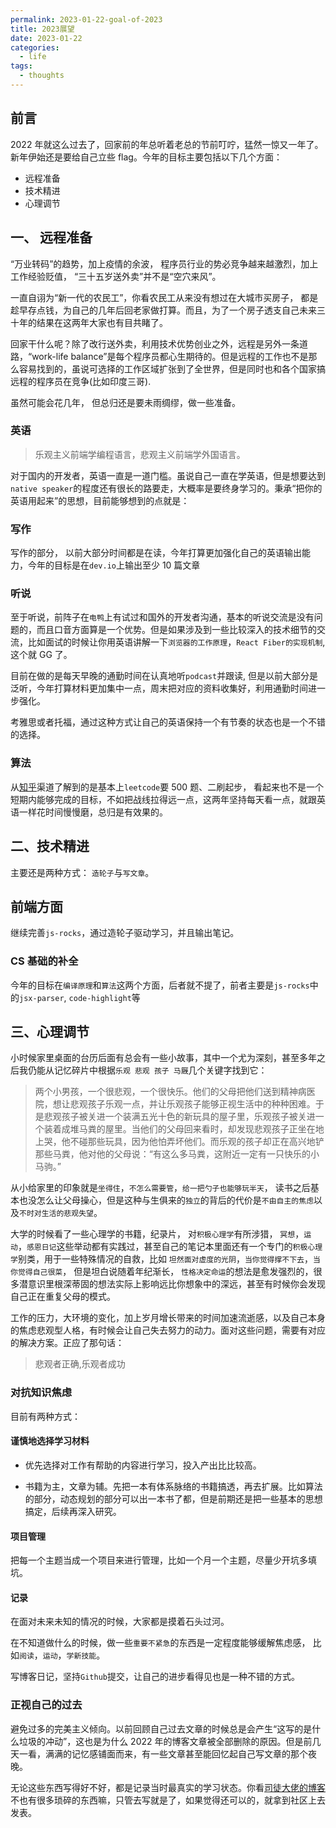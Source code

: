 ```yaml
---
permalink: 2023-01-22-goal-of-2023
title: 2023展望
date: 2023-01-22
categories:
  - life
tags:
  - thoughts
---
```


## 前言

2022 年就这么过去了，回家前的年总听着老总的节前叮咛，猛然一惊又一年了。新年伊始还是要给自己立些 flag。今年的目标主要包括以下几个方面：

- 远程准备
- 技术精进
- 心理调节

## 一、 远程准备

“万业转码”的趋势，加上疫情的余波， 程序员行业的势必竞争越来越激烈，加上工作经验贬值， “三十五岁送外卖”并不是“空穴来风”。

一直自诩为“新一代的农民工”，你看农民工从来没有想过在大城市买房子， 都是趁早存点钱，为自己的几年后回老家做打算。而且，为了一个房子透支自己未来三十年的结果在这两年大家也有目共睹了。

回家干什么呢？除了改行送外卖，利用技术优势创业之外，远程是另外一条道路，“work-life balance”是每个程序员都心生期待的。但是远程的工作也不是那么容易找到的，虽说可选择的工作区域扩张到了全世界，但是同时也和各个国家搞远程的程序员在竞争(比如印度三哥).

虽然可能会花几年， 但总归还是要未雨绸缪，做一些准备。

### 英语

> 乐观主义前端学编程语言，悲观主义前端学外国语言。

对于国内的开发者，英语一直是一道门槛。虽说自己一直在学英语，但是想要达到`native speaker`的程度还有很长的路要走，大概率是要终身学习的。秉承“把你的英语用起来”的思想，目前能够想到的点就是：

### 写作

写作的部分， 以前大部分时间都是在读，今年打算更加强化自己的英语输出能力，今年的目标是在`dev.io`上输出至少 10 篇文章

### 听说

至于听说，前阵子在`电鸭`上有试过和国外的开发者沟通，基本的听说交流是没有问题的，而且口音方面算是一个优势。但是如果涉及到一些比较深入的技术细节的交流，比如面试的时候让你用英语讲解一下`浏览器的工作原理`，`React Fiber的实现机制`, 这个就 GG 了。

目前在做的是每天早晚的通勤时间在认真地听`podcast`并跟读, 但是以前大部分是泛听，今年打算材料更加集中一点，周末把对应的资料收集好，利用通勤时间进一步强化。

考雅思或者托福，通过这种方式让自己的英语保持一个有节奏的状态也是一个不错的选择。

### 算法

从[知乎](https://www.zhihu.com/question/542749773/answer/2572884921)渠道了解到的是基本上`leetcode`要 500 题、二刷起步， 看起来也不是一个短期内能够完成的目标，不如把战线拉得远一点，这两年坚持每天看一点，就跟英语一样花时间慢慢磨，总归是有效果的。

## 二、技术精进

主要还是两种方式： `造轮子`与`写文章`。

## 前端方面

继续完善`js-rocks`，通过造轮子驱动学习，并且输出笔记。

### CS 基础的补全

今年的目标在`编译原理`和`算法`这两个方面，后者就不提了，前者主要是`js-rocks`中的`jsx-parser`, `code-highlight`等

## 三、心理调节

小时候家里桌面的台历后面有总会有一些小故事，其中一个尤为深刻，甚至多年之后我仍能从记忆碎片中根据`乐观 悲观 孩子 马厩`几个关键字找到它：

> 两个小男孩，一个很悲观，一个很快乐。他们的父母把他们送到精神病医院，想让悲观孩子乐观一点，并让乐观孩子能够正视生活中的种种困难。于是悲观孩子被关进一个装满五光十色的新玩具的屋子里，乐观孩子被关进一个装着成堆马粪的屋里。当他们的父母回来看时，却发现悲观孩子正坐在地上哭，他不碰那些玩具，因为他怕弄坏他们。而乐观的孩子却正在高兴地铲那些马粪，他对他的父母说：“有这么多马粪，这附近一定有一只快乐的小马驹。”

从小给家里的印象就是`坐得住`，`不怎么需要管`，`给一把勺子也能够玩半天`， 读书之后基本也没怎么让父母操心，但是这种与生俱来的`独立`的背后的代价是`不由自主的焦虑`以及`不时对生活的悲观失望`。

大学的时候看了一些心理学的书籍，纪录片， 对`积极心理学`有所涉猎， `冥想`，`运动`，`感恩日记`这些举动都有实践过，甚至自己的笔记本里面还有一个专门的`积极心理学`别类，用于一些特殊情况的自救，比如 `坦然面对虚度的光阴`，`当你觉得撑不下去`，`当你觉得自己很菜`， 但是坦白说随着年纪渐长， `性格决定命运`的想法是愈发强烈的，很多潜意识里根深蒂固的想法实际上影响远比你想象中的深远，甚至有时候你会发现自己正在重复父母的模式。

工作的压力，大环境的变化，加上岁月增长带来的时间加速流逝感，以及自己本身的焦虑悲观型人格，有时候会让自己失去努力的动力。面对这些问题，需要有对应的解决方案。正应了那句话：

> 悲观者正确,乐观者成功

### 对抗知识焦虑

目前有两种方式：

#### 谨慎地选择学习材料

- 优先选择对工作有帮助的内容进行学习，投入产出比比较高。

- 书籍为主，文章为辅。先把一本有体系脉络的书籍搞透，再去扩展。比如算法的部分，动态规划的部分可以出一本书了都，但是前期还是把一些基本的思想搞定，后续再深入研究。

#### 项目管理

把每一个主题当成一个项目来进行管理，比如一个月一个主题，尽量少开坑多填坑。

#### 记录

在面对未来未知的情况的时候，大家都是摸着石头过河。

在不知道做什么的时候，做一些`重要不紧急`的东西是一定程度能够缓解焦虑感， 比如`阅读`，`运动`，`学新技能`。

写博客日记，坚持`Github`提交，让自己的进步看得见也是一种不错的方式。

### 正视自己的过去

避免过多的完美主义倾向。以前回顾自己过去文章的时候总是会产生“这写的是什么垃圾的冲动”，这也是为什么 2022 年的博客文章被全部删除的原因。但是前几天一看，满满的记忆感铺面而来，有一些文章甚至能回忆起自己写文章的那个夜晚。

无论这些东西写得好不好，都是记录当时最真实的学习状态。你看[司徒大佬的博客](https://www.cnblogs.com/rubylouvre/)不也有很多琐碎的东西嘛，只管去写就是了，如果觉得还可以的，就拿到社区上去发表。
